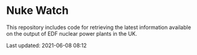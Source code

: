 # Nuke Watch

This repository includes code for retrieving the latest information available on the output of EDF nuclear power plants in the UK.

Last updated: 2021-06-08 08:12